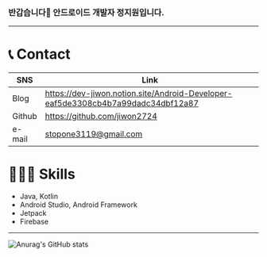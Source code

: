 
### 반갑습니다🙌 안드로이드 개발자 정지원입니다.</h3>
---

# 📞 Contact

| SNS | Link |
| --- | --- |
| Blog | https://dev-jiwon.notion.site/Android-Developer-eaf5de3308cb4b7a99dadc34dbf12a87 |
| Github | https://github.com/jiwon2724 |
| e-mail | stopone3119@gmail.com |


# 🧑🏻‍💻 Skills
- Java, Kotlin
- Android Studio, Android Framework
- Jetpack
- Firebase


<!-- ### Resume
<a href="https://www.notion.so/e08d927ec1b8489880a59fee0bb88037" target="_blank">
<img src="https://img.shields.io/badge/Notion-000000?style=for-the-badge&logo=Notion&logoColor=white"/>
</a>
<br> -->


--- 

![Anurag's GitHub stats](https://github-readme-stats.vercel.app/api?username=jiwon2724&show_icons=true)


<!--
**jiwon2724/jiwon2724** is a ✨ _special_ ✨ repository because its `README.md` (this file) appears on your GitHub profile.

Here are some ideas to get you started:

- 🔭 I’m currently working on ...
- 🌱 I’m currently learning ...
- 👯 I’m looking to collaborate on ...
- 🤔 I’m looking for help with ...
- 💬 Ask me about ...
- 📫 How to reach me: ...
- 😄 Pronouns: ...
- ⚡ Fun fact: ...
-->
